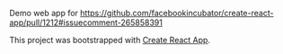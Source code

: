Demo web app for
https://github.com/facebookincubator/create-react-app/pull/1212#issuecomment-265858391

This project was bootstrapped with [Create React App](https://github.com/facebookincubator/create-react-app).


